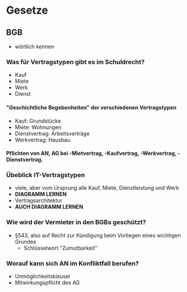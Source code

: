 # Gesetze
## BGB
* wörtlich kennen

### Was für Vertragstypen gibt es im Schuldrecht?
* Kauf
* Miete
* Werk
* Dienst

#### "Geschichtliche Begebenheiten" der verschiedenen Vertragstypen
* Kauf: Grundstücke
* Miete: Wohnungen
* Dienstvertrag: Arbeitsverträge
* Werkvertrag: Hausbau

#### Pflichten von AN, AG bei -Mietvertrag, -Kaufvertrag, -Werkvertrag, -Dienstvertrag.

### Übeblick IT-Vertragstypen
* viele, aber vom Ursprung alle Kauf, Miete, Dienstleistung und Werk
* **DIAGRAMM LERNEN**
* Vertragsarchitektur
* **AUCH DIAGRAMM LERNEN**

### Wie wird der Vermieter in den BGBs geschützt?
* §543, also auf Recht zur Kündigung beim Vorliegen eines wichtigen Grundes
    * Schlüsselwort "Zumutbarkeit"

### Worauf kann sich AN im Konfliktfall berufen? 
* Unmöglichkeitsklausel
* Mitwirkungspflicht des AG
